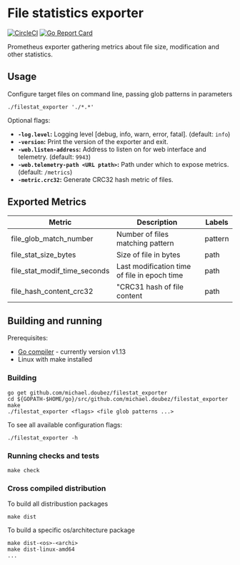 # File statistics exporter

[![CircleCI](https://circleci.com/gh/michael-doubez/filestat_exporter/tree/master.svg?style=shield)][circleci]
[![Go Report Card](https://goreportcard.com/badge/github.com/michael-doubez/filestat_exporter)][goreportcard]

Prometheus exporter gathering metrics about file size, modification and other statistics.

## Usage

Configure target files on command line, passing glob patterns in parameters

    ./filestat_exporter './*.*'

Optional flags:
* __`-log.level`:__ Logging level \[debug, info, warn, error, fatal\]. (default: `info`)
* __`-version`:__ Print the version of the exporter and exit.
* __`-web.listen-address`:__ Address to listen on for web interface and telemetry. (default: `9943`)
* __`-web.telemetry-path <URL ptath>`:__ Path under which to expose metrics. (default: `/metrics`)
* __`-metric.crc32`:__ Generate CRC32 hash metric of files.


## Exported Metrics

| Metric                       | Description                                  | Labels   |
| ---------------------------- | -------------------------------------------- | -------- |
| file_glob_match_number       | Number of files matching pattern             | pattern  |
| file_stat_size_bytes         | Size of file in bytes                        | path     |
| file_stat_modif_time_seconds | Last modification time of file in epoch time | path     |
| file_hash_content_crc32      | "CRC31 hash of file content                  | path     |

## Building and running

Prerequisites:

* [Go compiler](https://golang.org/dl/) - currently version v1.13
* Linux with make installed

### Building

    go get github.com/michael.doubez/filestat_exporter
    cd ${GOPATH-$HOME/go}/src/github.com/michael.doubez/filestat_exporter
    make
    ./filestat_exporter <flags> <file glob patterns ...>

To see all available configuration flags:

    ./filestat_exporter -h

### Running checks and tests

    make check

### Cross compiled distribution

To build all distribustion packages

    make dist

To build a specific os/architecture package

    make dist-<os>-<archi>
    make dist-linux-amd64
    ...

[circleci]: https://circleci.com/gh/michael-doubez/filestat_exporter
[goreportcard]: https://goreportcard.com/report/github.com/michael-doubez/filestat_exporter
